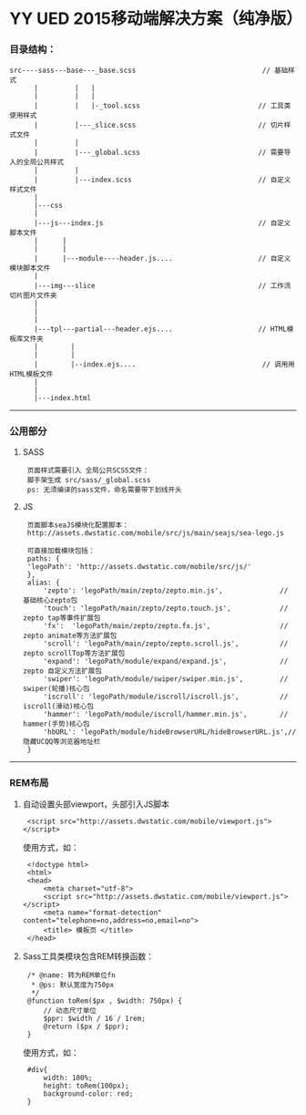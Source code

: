 # YY UED 2015移动端解决方案（纯净版）


### 目录结构：

	src----sass---base---_base.scss	                              // 基础样式
		  |		    | 	|
		  |         |   |
		  |         |   |-_tool.scss                             // 工具类使用样式
		  |         |---_slice.scss                              // 切片样式文件
		  |         |
		  |         |---_global.scss                             // 需要导入的全局公共样式
		  |			|
		  |			|---index.scss                               // 自定义样式文件
		  |
		  |---css
		  |
		  |---js---index.js                                      // 自定义脚本文件
		  |      |
		  |      |
		  |      |---module----header.js....                     // 自定义模块脚本文件
		  |
		  |---img---slice                                        // 工作流切片图片文件夹
		  |
		  |
		  |
          |---tpl---partial---header.ejs....                     // HTML模板库文件夹
		  |		   |
		  |        |
		  |		   |--index.ejs.... 		                      // 调用用HTML模板文件
		  |
		  |
		  |---index.html



---

### 公用部分

1. SASS

		页面样式需要引入 全局公共SCSS文件：
		脚手架生成 src/sass/_global.scss
		ps: 无须编译的sass文件，命名需要带下划线开头

2. JS

		页面脚本seaJS模块化配置脚本：
		http://assets.dwstatic.com/mobile/src/js/main/seajs/sea-lego.js

		可直接加载模块包括：
		paths: {
		'legoPath': 'http://assets.dwstatic.com/mobile/src/js/'
		},
		alias: {
			'zepto': 'legoPath/main/zepto/zepto.min.js',              // 基础核心zepto包
			'touch': 'legoPath/main/zepto/zepto.touch.js',            // zepto tap等事件扩展包
			'fx':  'legoPath/main/zepto/zepto.fx.js',                 // zepto animate等方法扩展包
			'scroll': 'legoPath/main/zepto/zepto.scroll.js',          // zepto scrollTop等方法扩展包
			'expand': 'legoPath/module/expand/expand.js',             // zepto 自定义方法扩展包
			'swiper': 'legoPath/module/swiper/swiper.min.js',         // swiper(轮播)核心包
	      	'iscroll': 'legoPath/module/iscroll/iscroll.js',          // iscroll(滑动)核心包
	      	'hammer': 'legoPath/module/iscroll/hammer.min.js',        // hammer(手势)核心包
	      	'hbURL': 'legoPath/module/hideBrowserURL/hideBrowserURL.js',// 隐藏UCQQ等浏览器地址栏
		}

---  

### REM布局

1. 自动设置头部viewport，头部引入JS脚本

		<script src="http://assets.dwstatic.com/mobile/viewport.js"></script>

	使用方式，如：

		<!doctype html>
		<html>
		<head>
		    <meta charset="utf-8">
		    <script src="http://assets.dwstatic.com/mobile/viewport.js"></script>
		    <meta name="format-detection" content="telephone=no,address=no,email=no">
		    <title> 模板页 </title>
		</head>


2. Sass工具类模块包含REM转换函数：

		/* @name: 转为REM单位fn
		 * @ps: 默认宽度为750px
		 */
		@function toRem($px , $width: 750px) {
			// 动态尺寸单位
			$ppr: $width / 16 / 1rem;
			@return ($px / $ppr);
		}

 	使用方式，如：

		#div{
		    width: 100%;
		    height: toRem(100px);
		    background-color: red;
		}
